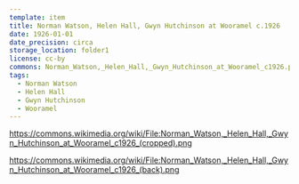 ```yaml
---
template: item
title: Norman Watson, Helen Hall, Gwyn Hutchinson at Wooramel c.1926
date: 1926-01-01
date_precision: circa
storage_location: folder1
license: cc-by
commons: Norman_Watson,_Helen_Hall,_Gwyn_Hutchinson_at_Wooramel_c1926.png
tags:
  - Norman Watson
  - Helen Hall
  - Gwyn Hutchinson
  - Wooramel
---
```


https://commons.wikimedia.org/wiki/File:Norman_Watson,_Helen_Hall,_Gwyn_Hutchinson_at_Wooramel_c1926_(cropped).png

https://commons.wikimedia.org/wiki/File:Norman_Watson,_Helen_Hall,_Gwyn_Hutchinson_at_Wooramel_c1926_(back).png

